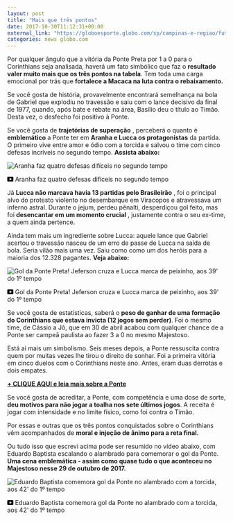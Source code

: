 ```yaml
---
layout: post
title: "Mais que três pontos"
date: 2017-10-30T11:12:31+00:00
external_link: "https://globoesporte.globo.com/sp/campinas-e-regiao/futebol/times/ponte-preta/noticia/analise-vitoria-emblematica-sobre-corinthians-ressuscita-ponte-no-brasileirao.ghtml"
categories: news globo.com
---
```

 
 
 

 
 
 
 

Por qualquer ângulo que a vitória da Ponte Preta por 1 a 0 para o Corinthians seja analisada, haverá um fato simbólico que faz o **resultado valer muito mais que os três pontos na tabela**. Tem toda uma carga emocional por trás que **fortalece a Macaca na luta contra o rebaixamento.**

 
 
 

Se você gosta de história, provavelmente encontrará semelhança na bola de Gabriel que explodiu no travessão e saiu com o lance decisivo da final de 1977, quando, após bate e rebate na área, Basílio deu o título ao Timão. Desta vez, o desfecho foi positivo à Ponte.

 
 
 

Se você gosta de **trajetórias de superação** , perceberá o quanto é **emblemático** a Ponte ter em **Aranha e Lucca os protagonistas** da partida. O primeiro vive entre amor e ódio com a torcida e salvou o time com cinco defesas incríveis no segundo tempo. **Assista abaixo:**

 
 
 
 <meta itemprop="name" content="Aranha faz quatro defesas difíceis no segundo tempo"> <meta itemprop="thumbnailUrl" content="https://s03.video.glbimg.com/x720/6252034.jpg"> <meta itemprop="datePublished" content="2017-10-29T23:50:50.148Z"> <meta itemprop="uploadDate" content="2017-10-29T23:50:50.148Z"> 

 

 
  ![Aranha faz quatro defesas difíceis no segundo tempo](https://s03.video.glbimg.com/x720/6252034.jpg "Aranha faz quatro defesas difíceis no segundo tempo") 
 
 
 

_<svg xmlns="http://www.w3.org/2000/svg" width="14px" height="11px" viewbox="0 0 14 11"><path d="M14,9.16666667 C14,10.175 13.19,11 12.2,11 L1.8,11 C0.81,11 0,10.175 0,9.16666667 L0,1.83333333 C0,0.825 0.81,0 1.8,0 L12.2,0 C13.19,0 14,0.825 14,1.83333333 L14,9.16666667 Z M10.6,5.5 L5.2,2.5025 L5.2,8.48833333 L10.6,5.5 L10.6,5.5 Z" id="Shape"></path></svg>_ Aranha faz quatro defesas difíceis no segundo tempo

 
 
 
 

Já **Lucca não marcava havia 13 partidas pelo Brasileirão** , foi o principal alvo do protesto violento no desembarque em Viracopos e atravessava um inferno astral. Durante o jejum, perdeu pênalti, desperdiçou gol feito, mas foi **desencantar em um momento crucial** , justamente contra o seu ex-time, a quem ainda pertence.

 
 
 

Ainda tem mais um ingrediente sobre Lucca: aquele lance que Gabriel acertou o travessão nasceu de um erro de passe de Lucca na saída de bola. Seria vilão mais uma vez. Saiu como como um dos heróis para a maioria dos 12.328 pagantes. **Veja abaixo:**

 
 
 
 <meta itemprop="name" content="Gol da Ponte Preta! Jeferson cruza e Lucca marca de peixinho, aos 39' do 1º tempo"> <meta itemprop="thumbnailUrl" content="https://s02.video.glbimg.com/x720/6251905.jpg"> <meta itemprop="datePublished" content="2017-10-29T23:50:50.148Z"> <meta itemprop="uploadDate" content="2017-10-29T23:50:50.148Z"> 

 

 
  ![Gol da Ponte Preta! Jeferson cruza e Lucca marca de peixinho, aos 39' do 1º tempo](https://s02.video.glbimg.com/x720/6251905.jpg "Gol da Ponte Preta! Jeferson cruza e Lucca marca de peixinho, aos 39' do 1º tempo") 
 
 
 

_<svg xmlns="http://www.w3.org/2000/svg" width="14px" height="11px" viewbox="0 0 14 11"><path d="M14,9.16666667 C14,10.175 13.19,11 12.2,11 L1.8,11 C0.81,11 0,10.175 0,9.16666667 L0,1.83333333 C0,0.825 0.81,0 1.8,0 L12.2,0 C13.19,0 14,0.825 14,1.83333333 L14,9.16666667 Z M10.6,5.5 L5.2,2.5025 L5.2,8.48833333 L10.6,5.5 L10.6,5.5 Z" id="Shape"></path></svg>_ Gol da Ponte Preta! Jeferson cruza e Lucca marca de peixinho, aos 39' do 1º tempo

 
 
 
 

 
 
 

Se você gosta de estatísticas, saberá o **peso de ganhar de uma formação do Corinthians que estava invicta (12 jogos sem perder)**. Foi o mesmo time, de Cássio a Jô, que em 30 de abril acabou com qualquer chance de a Ponte ser campeã paulista ao fazer 3 a 0 no mesmo Majestoso.

 
 
 

Está aí mais um simbolismo. Seis meses depois, a Ponte ressuscita contra quem por muitas vezes lhe tirou o direito de sonhar. Foi a primeira vitória em cinco duelos com o Corinthians neste ano. Antes, eram duas derrotas e dois empates.

 
 
 

[**+ CLIQUE AQUI e leia mais sobre a Ponte**](http://globoesporte.globo.com/sp/campinas-e-regiao/futebol/times/ponte-preta/)

 
 
 

Se você gosta de acreditar, a Ponte, com competência e uma dose de sorte, **deu motivos para não jogar a toalha nos sete últimos jogos**. A receita é jogar com intensidade e no limite físico, como foi contra o Timão.

 
 
 

Por essas e outras que os três pontos conquistados sobre o Corinthians vêm acompanhados de **moral e injeção de ânimo para a reta final.**

 
 
 

Ou tudo isso que escrevi acima pode ser resumido no vídeo abaixo, com Eduardo Baptista escalando o alambrado para comemorar o gol da Ponte. **Uma cena emblemática - assim como quase tudo o que aconteceu no Majestoso nesse 29 de outubro de 2017.**

 
 
 
 
 <meta itemprop="name" content="Eduardo Baptista comemora gol da Ponte no alambrado com a torcida, aos 42' do 1º tempo"> <meta itemprop="thumbnailUrl" content="https://s03.video.glbimg.com/x720/6251918.jpg"> <meta itemprop="datePublished" content="2017-10-29T23:50:50.148Z"> <meta itemprop="uploadDate" content="2017-10-29T23:50:50.148Z"> 

 

 
  ![Eduardo Baptista comemora gol da Ponte no alambrado com a torcida, aos 42' do 1º tempo](https://s03.video.glbimg.com/x720/6251918.jpg "Eduardo Baptista comemora gol da Ponte no alambrado com a torcida, aos 42' do 1º tempo") 
 
 
 

_<svg xmlns="http://www.w3.org/2000/svg" width="14px" height="11px" viewbox="0 0 14 11"><path d="M14,9.16666667 C14,10.175 13.19,11 12.2,11 L1.8,11 C0.81,11 0,10.175 0,9.16666667 L0,1.83333333 C0,0.825 0.81,0 1.8,0 L12.2,0 C13.19,0 14,0.825 14,1.83333333 L14,9.16666667 Z M10.6,5.5 L5.2,2.5025 L5.2,8.48833333 L10.6,5.5 L10.6,5.5 Z" id="Shape"></path></svg>_ Eduardo Baptista comemora gol da Ponte no alambrado com a torcida, aos 42' do 1º tempo

 
 
 
 
 

 
 
